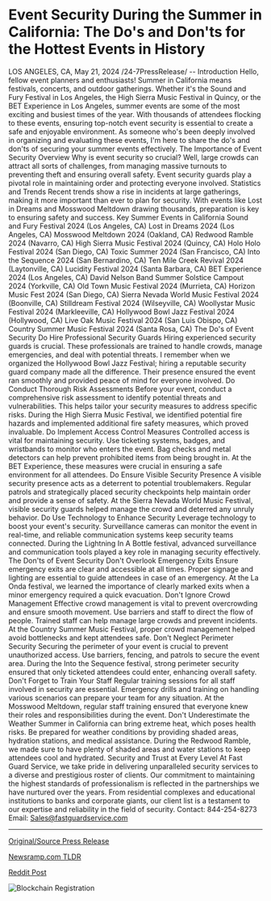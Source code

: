 # Event Security During the Summer in California: The Do's and Don'ts for the Hottest Events in History

LOS ANGELES, CA, May 21, 2024 /24-7PressRelease/ --   Introduction  Hello, fellow event planners and enthusiasts! Summer in California means festivals, concerts, and outdoor gatherings. Whether it's the Sound and Fury Festival in Los Angeles, the High Sierra Music Festival in Quincy, or the BET Experience in Los Angeles, summer events are some of the most exciting and busiest times of the year. With thousands of attendees flocking to these events, ensuring top-notch event security is essential to create a safe and enjoyable environment. As someone who's been deeply involved in organizing and evaluating these events, I'm here to share the do's and don'ts of securing your summer events effectively.  The Importance of Event Security  Overview  Why is event security so crucial? Well, large crowds can attract all sorts of challenges, from managing massive turnouts to preventing theft and ensuring overall safety. Event security guards play a pivotal role in maintaining order and protecting everyone involved.  Statistics and Trends  Recent trends show a rise in incidents at large gatherings, making it more important than ever to plan for security. With events like Lost in Dreams and Mosswood Meltdown drawing thousands, preparation is key to ensuring safety and success.  Key Summer Events in California  Sound and Fury Festival 2024 (Los Angeles, CA) Lost in Dreams 2024 (Los Angeles, CA) Mosswood Meltdown 2024 (Oakland, CA) Redwood Ramble 2024 (Navarro, CA) High Sierra Music Festival 2024 (Quincy, CA) Holo Holo Festival 2024 (San Diego, CA) Toxic Summer 2024 (San Francisco, CA) Into the Sequence 2024 (San Bernardino, CA) Ten Mile Creek Revival 2024 (Laytonville, CA) Lucidity Festival 2024 (Santa Barbara, CA) BET Experience 2024 (Los Angeles, CA) David Nelson Band Summer Solstice Campout 2024 (Yorkville, CA) Old Town Music Festival 2024 (Murrieta, CA) Horizon Music Fest 2024 (San Diego, CA) Sierra Nevada World Music Festival 2024 (Boonville, CA) Stilldream Festival 2024 (Wilseyville, CA) Woollystar Music Festival 2024 (Markleeville, CA) Hollywood Bowl Jazz Festival 2024 (Hollywood, CA) Live Oak Music Festival 2024 (San Luis Obispo, CA) Country Summer Music Festival 2024 (Santa Rosa, CA)  The Do's of Event Security  Do Hire Professional Security Guards  Hiring experienced security guards is crucial. These professionals are trained to handle crowds, manage emergencies, and deal with potential threats. I remember when we organized the Hollywood Bowl Jazz Festival; hiring a reputable security guard company made all the difference. Their presence ensured the event ran smoothly and provided peace of mind for everyone involved.  Do Conduct Thorough Risk Assessments  Before your event, conduct a comprehensive risk assessment to identify potential threats and vulnerabilities. This helps tailor your security measures to address specific risks. During the High Sierra Music Festival, we identified potential fire hazards and implemented additional fire safety measures, which proved invaluable.  Do Implement Access Control Measures  Controlled access is vital for maintaining security. Use ticketing systems, badges, and wristbands to monitor who enters the event. Bag checks and metal detectors can help prevent prohibited items from being brought in. At the BET Experience, these measures were crucial in ensuring a safe environment for all attendees.  Do Ensure Visible Security Presence  A visible security presence acts as a deterrent to potential troublemakers. Regular patrols and strategically placed security checkpoints help maintain order and provide a sense of safety. At the Sierra Nevada World Music Festival, visible security guards helped manage the crowd and deterred any unruly behavior.  Do Use Technology to Enhance Security  Leverage technology to boost your event's security. Surveillance cameras can monitor the event in real-time, and reliable communication systems keep security teams connected. During the Lightning In A Bottle festival, advanced surveillance and communication tools played a key role in managing security effectively.  The Don'ts of Event Security  Don't Overlook Emergency Exits  Ensure emergency exits are clear and accessible at all times. Proper signage and lighting are essential to guide attendees in case of an emergency. At the La Onda festival, we learned the importance of clearly marked exits when a minor emergency required a quick evacuation.  Don't Ignore Crowd Management  Effective crowd management is vital to prevent overcrowding and ensure smooth movement. Use barriers and staff to direct the flow of people. Trained staff can help manage large crowds and prevent incidents. At the Country Summer Music Festival, proper crowd management helped avoid bottlenecks and kept attendees safe.  Don't Neglect Perimeter Security Securing the perimeter of your event is crucial to prevent unauthorized access. Use barriers, fencing, and patrols to secure the event area. During the Into the Sequence festival, strong perimeter security ensured that only ticketed attendees could enter, enhancing overall safety.  Don't Forget to Train Your Staff Regular training sessions for all staff involved in security are essential. Emergency drills and training on handling various scenarios can prepare your team for any situation. At the Mosswood Meltdown, regular staff training ensured that everyone knew their roles and responsibilities during the event.  Don't Underestimate the Weather Summer in California can bring extreme heat, which poses health risks. Be prepared for weather conditions by providing shaded areas, hydration stations, and medical assistance. During the Redwood Ramble, we made sure to have plenty of shaded areas and water stations to keep attendees cool and hydrated.  Security and Trust at Every Level  At Fast Guard Service, we take pride in delivering unparalleled security services to a diverse and prestigious roster of clients. Our commitment to maintaining the highest standards of professionalism is reflected in the partnerships we have nurtured over the years. From residential complexes and educational institutions to banks and corporate giants, our client list is a testament to our expertise and reliability in the field of security.  Contact: 844-254-8273 Email: Sales@fastguardservice.com 

---

[Original/Source Press Release](https://www.24-7pressrelease.com/press-release/511019/event-security-during-the-summer-in-california-the-dos-and-donts-for-the-hottest-events-in-history)
                    

[Newsramp.com TLDR](None) 



[Reddit Post](https://www.reddit.com/r/eventNews/comments/1cxa7dr/ensuring_topnotch_event_security_in_california/) 



![Blockchain Registration](https://cdn.newsramp.app/24-7PressRelease/qrcode/245/21/irisn3Hv.webp)